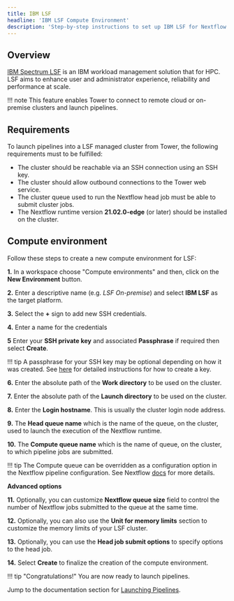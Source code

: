 ```yaml
---
title: IBM LSF
headline: 'IBM LSF Compute Environment'
description: 'Step-by-step instructions to set up IBM LSF for Nextflow Tower.'
---
```

## Overview

[IBM Spectrum LSF](https://www.ibm.com/products/hpc-workload-management/details) is an IBM workload management solution that for HPC. LSF aims to enhance user and administrator experience, reliability and performance at scale.

!!! note
    This feature enables Tower to connect to remote cloud or on-premise clusters and launch pipelines.

## Requirements

To launch pipelines into a LSF managed cluster from Tower, the following requirements must to be fulfilled:

* The cluster should be reachable via an SSH connection using an SSH key.
* The cluster should allow outbound connections to the Tower web service.
* The cluster queue used to run the Nextflow head job must be able to submit cluster jobs.
* The Nextflow runtime version **21.02.0-edge** (or later) should be installed on the cluster.


## Compute environment

Follow these steps to create a new compute environment for LSF:

**1.** In a workspace choose "Compute environments" and then, click on the **New Environment** button.

**2.** Enter a descriptive name (e.g. *LSF On-premise*) and select **IBM LSF** as the target platform.

**3.** Select the **+** sign to add new SSH credentials.

**4.** Enter a name for the credentials

**5** Enter your **SSH private key** and associated **Passphrase** if required then select **Create**.

!!! tip 
    A passphrase for your SSH key may be optional depending on how it was created. See [here](https://docs.github.com/en/free-pro-team@latest/github/authenticating-to-github/generating-a-new-ssh-key-and-adding-it-to-the-ssh-agent) for detailed instructions for how to create a key.


**6.** Enter the absolute path of the **Work directory** to be used on the cluster.

**7.** Enter the absolute path of the **Launch directory** to be used on the cluster.

**8.** Enter the **Login hostname**. This is usually the cluster login node address.

**9.** The **Head queue name** which is the name of the queue, on the cluster, used to launch the execution of the Nextflow runtime.

**10.** The **Compute queue name** which is the name of queue, on the cluster, to which pipeline jobs are submitted.

!!! tip 
    The Compute queue can be overridden as a configuration option in the Nextflow pipeline configuration. See Nextflow [docs](https://www.nextflow.io/docs/latest/process.html#queue) for more details.

**Advanced options**

**11.** Optionally, you can customize **Nextflow queue size** field to control the number of Nextflow jobs submitted to the queue at the same time.

**12.** Optionally, you can also use the **Unit for memory limits** section to customize the memory limits of your LSF cluster.

**13.** Optionally, you can use the **Head job submit options** to specify options to the head job.

**14.** Select **Create** to finalize the creation of the compute environment.

!!! tip "Congratulations!" 
    You are now ready to launch pipelines.

Jump to the documentation section for [Launching Pipelines](/launch/overview/).
